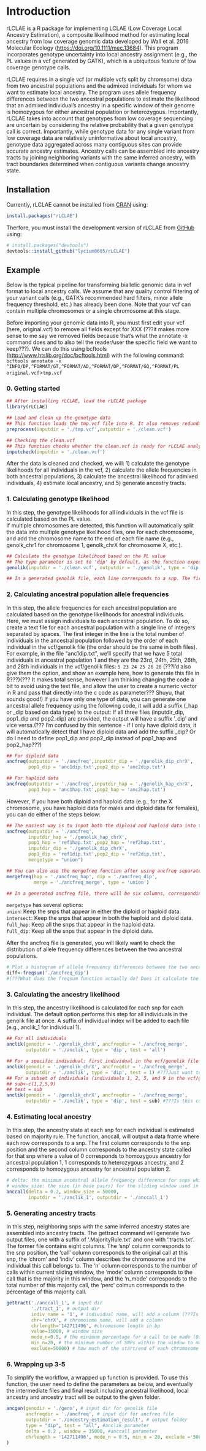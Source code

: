 
<!-- README.md is generated from README.Rmd. Please edit that file -->

# Introduction

<!-- badges: start -->
<!-- badges: end -->

rLCLAE is a R package for implementing LCLAE (Low Coverage Local
Ancestry Estimation), a composite likelihood method for estimating local
ancestry from low coverage genomic data developed by Wall et al. 2016
Molecular Ecology (<https://doi.org/10.1111/mec.13684>). This program
incorporates genotype uncertainty into local ancestry assignment (e.g.,
the PL values in a vcf generated by GATK), which is a ubiquitous feature
of low coverage genotype calls.

rLCLAE requires in a single vcf (or multiple vcfs split by chromsome)
data from two ancestral populations and the admixed individuals for whom
we want to estimate local ancestry. The program uses allele frequency
differences between the two ancestral populations to estimate the
likelihood that an admixed individual’s ancestry in a specific window of
their genome is homozygous for either ancestral population or
heterozygous. Importantly, rLCLAE takes into account that genotypes from
low coverage sequencing are uncertain by considering the relative
probability that a given genotype call is correct. Importantly, while
genotype data for any single variant from low coverage data are
relatively uninformative about local ancestry, genotype data aggregated
across many contiguous sites can provide accurate ancestry estimates.
Ancestry calls can be assembled into ancestry tracts by joining
neighboring variants with the same inferred ancestry, with tract
boundaries determined when contiguous variants change ancestry state.

## Installation

Currently, rLCLAE cannot be installed from
[CRAN](https://CRAN.R-project.org) using:

``` r
install.packages("rLCLAE")
```

Therfore, you must install the development version of rLCLAE from
[GitHub](https://github.com/) using:

``` r
# install.packages("devtools")
devtools::install_github("lycium0605/rLCLAE")
```

## Example

Below is the typical pipeline for transforming biallelic genomic data in
vcf format to local ancestry calls. We assume that any quality control
filtering of your variant calls (e.g., GATK’s recommended hard filters,
minor allele frequency threshold, etc.) has already been done. Note that
your vcf can contain multiple chromosomes or a single chromosome at this
stage.

Before importing your genomic data into R, you must first edit your vcf
(here, original.vcf) to remove all fields except for XXX (???it makes
more sense to me say we removed fields because that’s what the annotate
-x command does and to also tell the reader/user the specific field we
want to keep???). We can do this using bcftools
(<http://www.htslib.org/doc/bcftools.html>) with the following command:
`bcftools annotate -x ^INFO/DP,^FORMAT/GT,^FORMAT/AD,^FORMAT/DP,^FORMAT/GQ,^FORMAT/PL original.vcf`\>`tmp.vcf`

### 0. Getting started

``` r
## After installing rLCLAE, load the rLCLAE package
library(rLCLAE)

## Load and clean up the genotype data
## This function loads the tmp.vcf file into R. It also removes redundant information (???what does this mean? what exactly is it removing???) and replaces some types of characters (e.g. | or :) in the vcf for easier processing.
preprocess(inputdir = './tmp.vcf',outputdir = './clean.vcf')

## Checking the clean.vcf
## This function checks whether the clean.vcf is ready for rLCLAE analysis. It checks for unexpected characters in the clean.vcf which should only contain numbers, commas, spaces, or '/'. If this function outputs "Unexpected character, please double check your input", the clean.vcf file contains characters that must be removed. This function also outputs the number of individuals and a list of the chromosomes detected in the vcf file. Check to make sure that this information matches what you expect.
inputcheck(inputdir = './clean.vcf')
```

After the data is cleaned and checked, we will: 1) calculate the
genotype likelihoods for all individuals in the vcf, 2) calculate the
allele frequencies in both ancestral populations, 3) calculate the
ancestral likelihood for admixed individuals, 4) estimate local
ancestry, and 5) generate ancestry tracts.

### 1. Calculating genotype likelihood

In this step, the genotype likelihoods for all individuals in the vcf
file is calculated based on the PL value.  
If multiple chromosomes are detected, this function will automatically
split the data into multiple genotype likelihood files, one for each
chromosome, and add the chromosome name to the end of each file name
(e.g., genolk_chr1 for chromosome 1, genolk_chrX for chromosome X,
etc.).

``` r
## Calculate the genotype likelihood based on the PL value
## The type parameter is set to 'dip' by default, as the function expects the data to be diploid (e.g., autosomal data). Type can also be set to 'hap' which tells the function  that the data is data (e.g. sex chromosome data for human males).
genolik(inputdir = './clean.vcf', outputdir = './genolik', type = 'dip')

## In a generated genolik file, each line corresponds to a snp. The first column corresponds to the chromosome name (e.g., chr1, chrX, etc.) while the second column corresponds to the snp position. In the subsequent columns, every three numbers represent the genotype likelihoods for one individual. (e.g., .81 .12 .07 represents an individual's genotype likelihoods for the homoyzgous reference allele, heterozygous reference-alternate alleles, and homozygous alternate allele, respectively; -1. -1. -1. indicates that the genotype likelihood data for an individual is missing).
```

### 2. Calculating ancestral population allele frequencies

In this step, the allele frequencies for each ancestral population are
calculated based on the genotype likelihoods for ancestral
individuals.  
Here, we must assign individuals to each ancestral population. To do so,
create a text file for each ancestral population with a single line of
integers separated by spaces. The first integer in the line is the total
number of individuals in the ancestral population followed by the order
of each individual in the vcf/genolik file (the order should be the same
in both files). For example, in the file “anc1dip.txt”, we’ll specify
that we have 5 total individuals in ancestral population 1 and they are
the 23rd, 24th, 25th, 26th, and 28th individuals in the vcf/genolik
files: `5 23 24 25 26 28` (???I’d also give them the option, and show an
example here, how to generate this file in R???)(??? It makes total
sense, however I am thinking changing the code a bit to avoid using the
text file, and allow the user to create a numeric vector in R and pass
that directly into the c code as parameter??? Shuyu, that sounds good!)
If you have only one type of data, you can generate one ancestral allele
frequency using the following code, it will add a suffix (\_hap or \_dip
based on data type) to the output: If all three files (inputdir_dip,
pop1_dip and pop2_dip) are provided, the output will have a suffix
’\_dip’ and vice versa.(??? I’m confused by this sentence - if I only
have diploid data, it will automatically detect that I have diploid data
and add the suffix \_dip? Or do I need to define pop1_dip and pop2_dip
instead of pop1_hap and pop2_hap???)

``` r
## For diploid data 
ancfreq(outputdir = './ancfreq',inputdir_dip = './genolik_dip_chrX',
        pop1_dip = 'anc1dip.txt',pop2_dip = 'anc2dip.txt')

## For haploid data 
ancfreq(outputdir = './ancfreq',inputdir_hap = './genolik_hap_chrX',
        pop1_hap = 'anc1hap.txt',pop2_hap = 'anc2hap.txt')
```

However, if you have both diploid and haploid data (e.g., for the X
chromosome, you have haploid data for males and diploid data for
females), you can do either of the steps below:

``` r
## The easiest way is to input both the diploid and haploid data into the ancfreq function and three files (ancfreq_dip, ancfreq_hap, ancfreq_merge) will be generated
ancfreq(outputdir = './ancfreq',
        inputdir_hap = './genolik_hap_chrX',
        pop1_hap = 'ref1hap.txt',pop2_hap = 'ref2hap.txt',
        inputdir_dip = './genolik_dip_chrX',
        pop1_dip = 'ref1dip.txt',pop2_dip = 'ref2dip.txt',
        mergetype = "union")

## You can also use the mergefreq function after using ancfreq separately for both data types (lines 90-96) 
mergefreq(hap = './ancfreq_hap', dip = './ancfreq_dip', 
          merge = './ancfreq_merge', type = 'union')

## In a generated ancfreq file, there will be six columns, corresponding to the following: the snp position, the allele frequency of 'A' in ancestral populations 1 and 2, and the number of individuals (not chromosomes) used for the allele frequency calculation in ancestral populations 1 and 2. (???What do you mean by 'A' here? Is this the reference allele???)
```

`mergetype` has several options:  
`union`: Keep the snps that appear in either the diploid or haploid
data.  
`intersect`: Keep the snps that appear in both the haploid and diploid
data.  
`full_hap`: Keep all the snps that appear in the haploid data.  
`full_dip`: Keep all the snps that appear in the diploid data.  

After the ancfreq file is generated, you will likely want to check the
distribution of allele frequency differences between the two ancestral
populations.

``` r
# Plot a histogram of allele frequency differences between the two ancestral populations and the mean/median/max/min of these data. You can also do additional analysis on diff if necessary. For example, you can check the distribution of the allele frequency differences and identify the 25/50/75 percentile values, which may help you with your decision on the cutoff used in the next step.
diff<-freqsum('./ancfreq_dip')
#(???What does the freqsum function actually do? Does it calculate the allele frequency differences AND plot a histogram and print the mean/median/max/min or does it just calculate the allele frequency differences and it's left up to the user to plot the distribution, get the mean, etc. themselves? If so, we should change the wording and say that this calculates the allele frequency differences which may be useful to plot or evaluate further for themselves if necessary???)
```

### 3. Calculating the ancestry likelihood

In this step, the ancestry likelihood is calculated for each snp for
each individual. The default option performs this step for all
individuals in the genolik file at once. A suffix of individual index
will be added to each file (e.g., anclik_1 for individual 1).

``` r
## For all individuals
anclik(genodir = './genolik_chrX', ancfreqdir = './ancfreq_merge',
       outputdir = './anclik', type = 'dip', test = 'all')

## For a specific individual: first individual in the vcf/genolik file
anclik(genodir = './genolik_chrX', ancfreqdir = './ancfreq_merge',
       outputdir = './anclik', type = 'dip', test = 1) #???Just want to make sure my comment in line 146 is correct, i.e., this will only evaluate individual 1???
## For a subset of individuals (individuals 1, 2, 5, and 9 in the vcf/genolik file):
## sub<-c(1,2,5,9)
## test = sub
anclik(genodir = './genolik_chrX', ancfreqdir = './ancfreq_merge',
       outputdir = './anclik', type = 'dip', test = sub) #???Is this correct???(They should be correct, I make corresponding changes in the code and test all three types, may I ask what is the worry here more specifically? ASF: I was just confirming that my comment in line 149 was correctly interepreting what this function is doing)
```

### 4. Estimating local ancestry

In this step, the ancestry state at each snp for each individual is
estimated based on majority rule. The function, anccall, will output a
data frame where each row corresponds to a snp. The first column
corresponds to the snp position and the second column corresponds to the
ancestry state called for that snp where a value of 0 corresponds to
homozygous ancestry for ancestral population 1, 1 corresponds to
heterozygous ancestry, and 2 corresponds to homozygous ancestry for
ancestral population 2.

``` r
# delta: the minimum ancestral allele frequency difference for snps which will be evaluated; e.g., delta=0.2 will only evaluate snps with >= 20% allele frequency difference between the ancestral populations
# window_size: the size (in base pairs) for the sliding window used in ancestry calling where the larger this value is, the shorter tracts will be smoothed out; e.g., window_size=50000 will use 50 kb sliding windows
anccall(delta = 0.2, window_size = 50000,
        inputdir = './anclik_1', outputdir = './anccall_1')
```

### 5. Generating ancestry tracts

In this step, neighboring snps with the same inferred ancestry states
are assembled into ancestry tracts. The gettract command will generate
two output files, one with a suffix of ‘.MajorityRule.txt’ and one with
‘.tracts.txt’. The former file contains eight columns. The ‘snp’ column
corresponds to the snp position, the ‘call’ column corresponds to the
original call at this snp, the ‘chrom’ and ‘indiv’ column describes the
chromosome and the individual this call belongs to. The ‘n’ column
corresponds to the number of calls within current sliding window, the
‘mode’ column corresponds to the call that is the majority in this
window, and the ‘n_mode’ corresponds to the total number of this
majority call, the ‘perc’ colmun corresponds to the percentage of this
majority call.

``` r
gettract('./anccall_1', # input dir
         './tract_1', # output dir
         indiv_name = '1', # individual name, will add a column (???Is there a way to do it for all individuals in the sample and not each individual in turn???)
         chr='chrX', # chromosome name, will add a column
         chrlength='142711496', #chromosome length in bp
         value=35000, # window size
         mode_n=0.5, # the minimum percentage for a call to be made (0.5 = majority rule, <=0.33 = plurality rule)
         min_n=20, # the minimum number of SNPs within the window to make a call
         exclude=50000) # how much of the start/end of each chromosome to ignore if any
```

### 6. Wrapping up 3-5

To simplify the workflow, a wrapped up function is provided. To use this
function, the user need to define the parameters as below, and
eventually the intermediate files and final result including ancestral
likelihood, local ancestry and ancestry tract will be output to the
given folder.

``` r
ancgen(genodir = './geno', # input dir for genolik file
       ancfreqdir = './ancfreq', # input dir for ancfreq file
       outputdir = './ancestry_estimation_result', # output folder
       type = "dip", test = "all", #anclik parameter
       delta = 0.2 , window = 35000, #anccall parameter
       chrlength = '142711496', mode_n = 0.5, min_n = 20, exclude = 50000 # Get tract parameter
)
```
